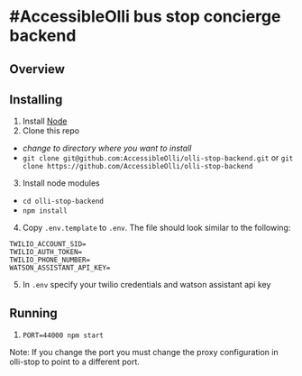 # #AccessibleOlli bus stop concierge backend

## Overview

## Installing

1. Install [Node](https://nodejs.org)
2. Clone this repo
  - *change to directory where you want to install*
  - `git clone git@github.com:AccessibleOlli/olli-stop-backend.git` or `git clone https://github.com/AccessibleOlli/olli-stop-backend`
3. Install node modules
  - `cd olli-stop-backend`
  - `npm install`
4. Copy `.env.template` to `.env`. The file should look similar to the following:

```
TWILIO_ACCOUNT_SID=
TWILIO_AUTH_TOKEN=
TWILIO_PHONE_NUMBER=
WATSON_ASSISTANT_API_KEY=
```

5. In `.env` specify your twilio credentials and watson assistant api key

## Running

1. `PORT=44000 npm start`

Note: If you change the port you must change the proxy configuration in olli-stop to point to a different port.
